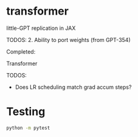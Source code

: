 # transformer

little-GPT replication in JAX

TODOS:
2. Ability to port weights (from GPT-354)

Completed:

Transformer


TODOS: 
- Does LR scheduling match grad accum steps?

# Testing

```bash 
python -m pytest
```